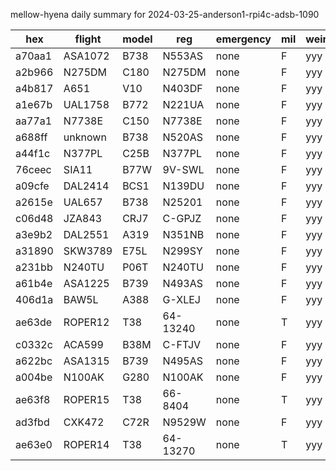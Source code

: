 mellow-hyena daily summary for 2024-03-25-anderson1-rpi4c-adsb-1090

|hex|flight|model|reg|emergency|mil|weirdo|
|--|--|--|--|--|--|--|
|a70aa1|ASA1072|B738|N553AS|none|F|yyy|
|a2b966|N275DM|C180|N275DM|none|F|yyy|
|a4b817|A651|V10|N403DF|none|F|yyy|
|a1e67b|UAL1758|B772|N221UA|none|F|yyy|
|aa77a1|N7738E|C150|N7738E|none|F|yyy|
|a688ff|unknown|B738|N520AS|none|F|yyy|
|a44f1c|N377PL|C25B|N377PL|none|F|yyy|
|76ceec|SIA11|B77W|9V-SWL|none|F|yyy|
|a09cfe|DAL2414|BCS1|N139DU|none|F|yyy|
|a2615e|UAL657|B738|N25201|none|F|yyy|
|c06d48|JZA843|CRJ7|C-GPJZ|none|F|yyy|
|a3e9b2|DAL2551|A319|N351NB|none|F|yyy|
|a31890|SKW3789|E75L|N299SY|none|F|yyy|
|a231bb|N240TU|P06T|N240TU|none|F|yyy|
|a61b4e|ASA1225|B739|N493AS|none|F|yyy|
|406d1a|BAW5L|A388|G-XLEJ|none|F|yyy|
|ae63de|ROPER12|T38|64-13240|none|T|yyy|
|c0332c|ACA599|B38M|C-FTJV|none|F|yyy|
|a622bc|ASA1315|B739|N495AS|none|F|yyy|
|a004be|N100AK|G280|N100AK|none|F|yyy|
|ae63f8|ROPER15|T38|66-8404|none|T|yyy|
|ad3fbd|CXK472|C72R|N9529W|none|F|yyy|
|ae63e0|ROPER14|T38|64-13270|none|T|yyy|
